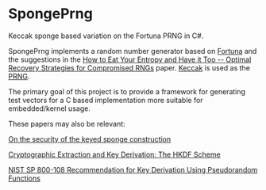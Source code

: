 # SpongePrng
Keccak sponge based variation on the Fortuna PRNG in C#.

SpongePrng implements a random number generator based on [Fortuna](https://www.schneier.com/fortuna.html) and
the suggestions in the [How to Eat Your Entropy and Have it Too -- Optimal Recovery Strategies for Compromised
RNGs](http://eprint.iacr.org/2014/167) paper.  [Keccak](http://keccak.noekeon.org/) is used as the
[PRNG](http://dx.doi.org/10.1007/978-3-642-15031-9_3).

The primary goal of this project is to provide a framework for generating test vectors for a C based implementation
more suitable for embedded/kernel usage.

These papers may also be relevant:

[On the security of the keyed sponge construction](http://sponge.noekeon.org/SpongeKeyed.pdf)

[Cryptographic Extraction and Key Derivation: The HKDF Scheme](http://eprint.iacr.org/2010/264)

[NIST SP 800-108 Recommendation for Key Derivation Using Pseudorandom Functions](http://csrc.nist.gov/publications/nistpubs/800-108/sp800-108.pdf)
